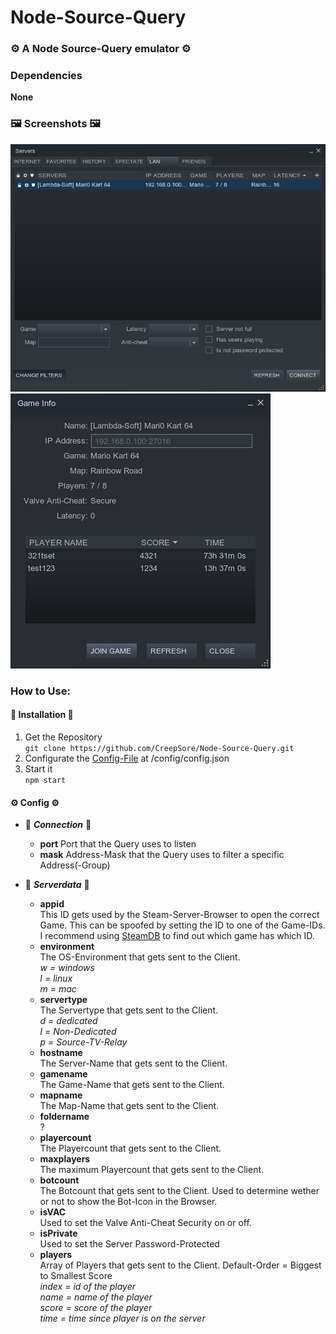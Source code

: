 # Node-Source-Query  
### ⚙ A Node Source-Query emulator ⚙  

### Dependencies
**None**

### 🖼 Screenshots 🖼
![ScreenShot1](https://github.com/CreepSore/Node-Source-Query/blob/master/.resources/screenshot_main.png)
![ScreenShot2](https://github.com/CreepSore/Node-Source-Query/blob/master/.resources/screenshot_players.png)

  
### How to Use:  
#### 🔨 Installation 🔨

1. Get the Repository  
  `git clone https://github.com/CreepSore/Node-Source-Query.git`
2. Configurate the [Config-File](https://github.com/CreepSore/Node-Source-Query/blob/master/config/config.json) at /config/config.json
3. Start it  
  `npm start`

#### ⚙ Config ⚙  
- 🔗 ***Connection*** 🔗
  - **port**
    Port that the Query uses to listen
  - **mask**
    Address-Mask that the Query uses to filter a specific Address(-Group)
    
- 📝 ***Serverdata*** 📝
  - **appid**  
    This ID gets used by the Steam-Server-Browser to open the correct Game. This can be spoofed by setting the ID to one of the Game-IDs. I recommend using [SteamDB](https://steamdb.info/apps/) to find out which game has which ID.  
  - **environment**  
    The OS-Environment that gets sent to the Client.  
    *w = windows*  
    *l = linux*  
    *m = mac*  
  - **servertype**  
    The Servertype that gets sent to the Client.  
    *d = dedicated*  
    *l = Non-Dedicated*  
    *p = Source-TV-Relay*  
  - **hostname**  
    The Server-Name that gets sent to the Client.  
  - **gamename**  
    The Game-Name that gets sent to the Client.  
  - **mapname**  
    The Map-Name that gets sent to the Client.  
  - **foldername**  
    ?  
  - **playercount**  
    The Playercount that gets sent to the Client.  
  - **maxplayers**  
    The maximum Playercount that gets sent to the Client.  
  - **botcount**  
    The Botcount that gets sent to the Client. Used to determine wether or not to show the Bot-Icon in the Browser.  
  - **isVAC**  
    Used to set the Valve Anti-Cheat Security on or off.  
  - **isPrivate**  
    Used to set the Server Password-Protected  
  - **players**  
    Array of Players that gets sent to the Client. Default-Order = Biggest to Smallest Score  
    *index = id of the player*  
    *name = name of the player*  
    *score = score of the player*  
    *time =  time since player is on the server*  
